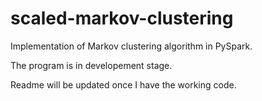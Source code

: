 # scaled-markov-clustering
Implementation of Markov clustering algorithm in PySpark.

The program is in developement stage.

Readme will be updated once I have the working code.
